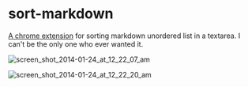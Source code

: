 sort-markdown
=============

[A chrome extension](https://chrome.google.com/webstore/detail/sort-markdown-ul/kdimmoeigkklnfdfalcjejfnpcabimdm) for sorting markdown unordered list in a textarea. I can't be the only one who ever wanted it.

![screen_shot_2014-01-24_at_12_22_07_am](https://f.cloud.github.com/assets/412533/1986899/f9017822-8451-11e3-884a-47100365bc62.png)

![screen_shot_2014-01-24_at_12_22_20_am](https://f.cloud.github.com/assets/412533/1986902/fbb7bf54-8451-11e3-9f2f-8dd85b41faf9.png)
